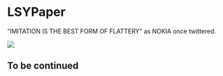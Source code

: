 # LSYPaper
“IMITATION IS THE BEST FORM OF FLATTERY” as NOKIA once twittered.

![](https://github.com/allsome/LSYPaper/blob/master/LSYPaper/Demonstrate.gif)

## To be continued
